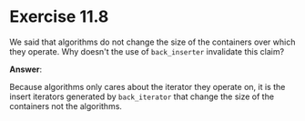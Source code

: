 # Exercise 11.8

We said that algorithms do not change the size of the containers over which they operate. Why doesn't the use of
`back_inserter` invalidate this claim?

**Answer**:

Because algorithms only cares about the iterator they operate on, it is the insert iterators generated by `back_iterator` that change the size of the containers not the algorithms.